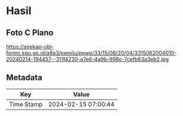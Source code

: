# Hasil

## Foto C Plano

https://sirekap-obj-formc.kpu.go.id/a8a3/pemilu/ppwp/33/15/06/20/04/3315062004010-20240214-194457--311f4230-a7e6-4a9b-998c-7cefb63a3eb2.jpg


## Metadata

| Key        | Value               |
| ---------- | ------------------- |
| Time Stamp | 2024-02-15 07:00:44 |



